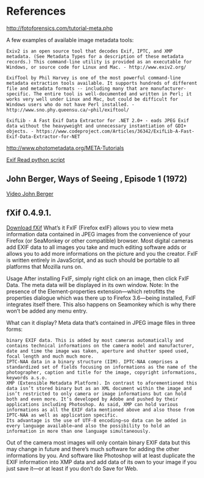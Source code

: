 # References

http://fotoforensics.com/tutorial-meta.php

A few examples of available image metadata tools:

    Exiv2 is an open source tool that decodes Exif, IPTC, and XMP metadata. (See Metadata Types for a description of these metadata records.) This command-line utility is provided as an executable for Windows, or source code for Linux and Mac. - http://www.exiv2.org/

    ExifTool by Phil Harvey is one of the most powerful command-line metadata extraction tools available. It supports hundreds of different file and metadata formats -- including many that are manufacturer-specific. The entire tool is well-documented and written in Perl; it works very well under Linux and Mac, but could be difficult for Windows users who do not have Perl installed. - http://www.sno.phy.queensu.ca/~phil/exiftool/

    ExifLib - A Fast Exif Data Extractor for .NET 2.0+ - eads JPEG Exif data without the heavyweight and unnecessary instantiation of GDI+ objects. - https://www.codeproject.com/Articles/36342/ExifLib-A-Fast-Exif-Data-Extractor-for-NET


http://www.photometadata.org/META-Tutorials


[Exif Read python script](https://pypi.python.org/pypi/ExifRead)


## John Berger, Ways of Seeing , Episode 1 (1972)
[Video John Berger](https://www.youtube.com/watch?v=0pDE4VX_9Kk&t=394s)

## fXif 0.4.9.1.
[Download fXif](https://addons.mozilla.org/nl/firefox/addon/fxif/)
What’s it
FxIF (Firefox exIF) allows you to view meta information data contained in JPEG images from the convenience of your Firefox (or SeaMonkey or other compatible) browser. Most digital cameras add EXIF data to all images you take and much editing software adds or allows you to add more informations on the picture and you the creator.
FxIF is written entirely in JavaScript, and as such should be portable to all platforms that Mozilla runs on.

Usage
After installing FxIF, simply right click on an image, then click FxIF Data. The meta data will be displayed in its own window.
Note: In the presence of the Element-properties extension—which retrofitts the properties dialogue which was there up to Firefox 3.6—being installed, FxIF integrates itself there.
This also happens on Seamonkey which is why there won’t be added any menu entry.

What can it display?
Meta data that’s contained in JPEG image files in three forms:

    binary EXIF data. This is added by most cameras automatically and contains technical informations on the camera model and manufacturer, date and time the image was taken, aperture and shutter speed used, focal length and much much more.
    IPTC-NAA data in a binary structure (IIM). IPTC-NAA comprises a standardized set of fields focusing on informations as the name of the photographer, caption and title for the image, copyright informations, keywords a.s.o.
    XMP (Extensible Metadata Platform). In contrast to aforementioned this data isn’t stored binary but as an XML document within the image and isn’t restricted to only camera or image informations but can hold both and even more. It’s developed by Adobe and pushed by their applications including Photoshop. As said, XMP can hold various informations as all the EXIF data mentioned above and also those from IPTC-NAA as well as application specific.
    Its advantage is the use of UTF-8 encoding—so data can be added in every language available—and also the possibility to hold an information in more than one language simultaneously.

Out of the camera most images will only contain binary EXIF data but this may change in future and there’s much software for adding the other informations by you. And software like Photoshop will at least duplicate the EXIF information into XMP data and add data of its own to your image if you just save it—or at least if you don’t do Save for Web.
